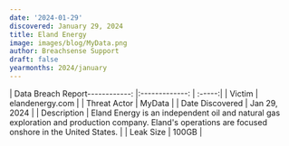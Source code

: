 ```yaml
---
date: '2024-01-29'
discovered: January 29, 2024
title: Eland Energy
image: images/blog/MyData.png
author: Breachsense Support
draft: false
yearmonths: 2024/january
---
```


| Data Breach Report------------:     |:-------------:    | :-----:|
| Victim      | elandenergy.com      | 
| Threat Actor      | MyData      | 
| Date Discovered      | Jan 29, 2024      | 
| Description      | Eland Energy is an independent oil and natural gas exploration and production company. Eland's operations are focused onshore in the United States.      | 
| Leak Size      | 100GB      | 

